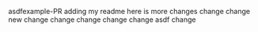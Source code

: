 asdfexample-PR
adding my readme here is more changes
change
change
new change
change
change
change
change
asdf
change